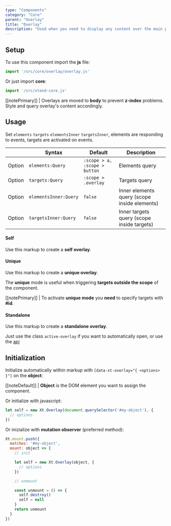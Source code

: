 ```yaml
---
type: "Components"
category: "Core"
parent: "Overlay"
title: "Overlay"
description: "Used when you need to display any content over the main page, not only modals."
---
```


## Setup

To use this component import the **js** file:

```jsx
import '/src/core/overlay/overlay.js'
```

Or just import **core**:

```jsx
import '/src/xtend-core.js'
```

[[notePrimary]]
| Overlays are moved to **body** to prevent **z-index** problems. Style and query overlay's content accordingly.

## Usage

Set `elements` `targets` `elementsInner` `targetsInner`, elements are responding to events, targets are activated on events.

<div class="table-scroll">

|                         | Syntax                                    | Default                       | Description                   |
| ----------------------- | ----------------------------------------- | ----------------------------- | ----------------------------- |
| Option                  | `elements:Query`                          | `:scope > a, :scope > button`        | Elements query            |
| Option                  | `targets:Query`                          | `:scope > .overlay`        | Targets query            |
| Option                  | `elementsInner:Query`                          | `false`        | Inner elements query (scope inside elements)            |
| Option                  | `targetsInner:Query`                          | `false`        | Inner targets query (scope inside targets)     

</div>

#### Self

Use this markup to create a **self overlay**.

<script type="text/plain" class="language-markup">
  <div data-xt-overlay>
    <button type="button">
      <!-- content -->
    </button>
    <div class="overlay overlay-default">
      <div class="overlay-container max-w-4xl">
        <div class="overlay-inner">
          <div class="overlay-design"></div>
          <!-- content -->
        </div>
      </div>
    </div>
  </div>
</script>

<demo>
  <demovanilla src="vanilla/components/core/overlay/self">
  </demovanilla>
</demo>

#### Unique

Use this markup to create a **unique overlay**.

The **unique** mode is useful when triggering **targets outside the scope** of the component.

[[notePrimary]]
| To activate **unique mode** you **need** to specify targets with **#id**.

<script type="text/plain" class="language-markup">
  <button type="button"
    data-xt-overlay="{ targets: '#overlay--unique' }">
    <!-- content -->
  </button>
  <div class="overlay overlay-default" id="overlay--unique">
    <div class="overlay-container max-w-4xl">
      <div class="overlay-inner">
        <div class="overlay-design"></div>
        <!-- content -->
      </div>
    </div>
  </div>
</script>

<demo>
  <demovanilla src="vanilla/components/core/overlay/unique">
  </demovanilla>
</demo>

#### Standalone

Use this markup to create a **standalone overlay**.

Just use the class `active-overlay` if you want to automatically open, or use the [api](/components/overlay/api)

<script type="text/plain" class="language-markup">
<div class="overlay overlay-default active-overlay" id="overlay--standalone"
  data-xt-overlay="{ on: false, instant: false }">
  <div class="overlay-container max-w-4xl">
    <div class="overlay-inner">
      <div class="overlay-design"></div>
      <!-- content -->
    </div>
  </div>
</div>
</script>

<demo>
  <div class="gatsby_demo_item toggle-flex" data-iframe="iframe/components/core/overlay/standalone">
  </div>
</demo>

## Initialization

Initialize automatically within markup with `[data-xt-overlay="{ <options> }"]` on the **object**:

[[noteDefault]]
| **Object** is the DOM element you want to assign the component.

Or initialize with javascript:

```js
let self = new Xt.Overlay(document.querySelector('#my-object'), {
  // options
})
```

Or inizialize with **mutation observer** (preferred method):

```js
Xt.mount.push({
  matches: '#my-object',
  mount: object => {
    // init

    let self = new Xt.Overlay(object, {
      // options
    })

    // unmount

    const unmount = () => {
      self.destroy()
      self = null
    }
    return unmount
  }
})
```
